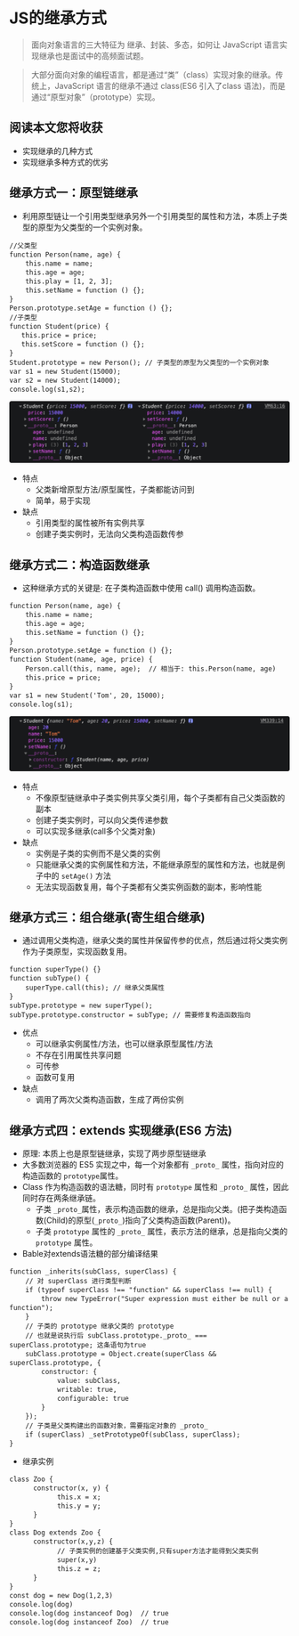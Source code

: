# JS的继承方式

> 面向对象语言的三大特征为 继承、封装、多态，如何让 JavaScript 语言实现继承也是面试中的高频面试题。

> 大部分面向对象的编程语言，都是通过“类”（class）实现对象的继承。传统上，JavaScript 语言的继承不通过 class(ES6 引入了class 语法)，而是通过“原型对象”（prototype）实现。

## 阅读本文您将收获
* 实现继承的几种方式
* 实现继承多种方式的优劣

## 继承方式一：原型链继承
* 利用原型链让一个引用类型继承另外一个引用类型的属性和方法，本质上子类型的原型为父类型的一个实例对象。

```
//父类型
function Person(name, age) {
	this.name = name;
	this.age = age;
	this.play = [1, 2, 3];
	this.setName = function () {};
}
Person.prototype.setAge = function () {};
//子类型
function Student(price) {
   this.price = price;
   this.setScore = function () {};
}
Student.prototype = new Person(); // 子类型的原型为父类型的一个实例对象
var s1 = new Student(15000);
var s2 = new Student(14000);
console.log(s1,s2);
```

![prototype](../../images/jsInherit/1-prototype.png)

* 特点
	* 父类新增原型方法/原型属性，子类都能访问到
	* 简单，易于实现
* 缺点
	* 引用类型的属性被所有实例共享
	* 创建子类实例时，无法向父类构造函数传参

## 继承方式二：构造函数继承
* 这种继承方式的关键是: 在子类构造函数中使用 call() 调用构造函数。

```
function Person(name, age) {
	this.name = name;
	this.age = age;
	this.setName = function () {};
}
Person.prototype.setAge = function () {};
function Student(name, age, price) {
	Person.call(this, name, age);  // 相当于: this.Person(name, age)
	this.price = price;
}
var s1 = new Student('Tom', 20, 15000);
console.log(s1);
```

![call](../../images/jsInherit/2-call.png)

* 特点
	* 不像原型链继承中子类实例共享父类引用，每个子类都有自己父类函数的副本
	* 创建子类实例时，可以向父类传递参数
	* 可以实现多继承(call多个父类对象)
* 缺点
	* 实例是子类的实例而不是父类的实例
	* 只能继承父类的实例属性和方法，不能继承原型的属性和方法，也就是例子中的 `setAge()` 方法
	* 无法实现函数复用，每个子类都有父类实例函数的副本，影响性能

## 继承方式三：组合继承(寄生组合继承)
* 通过调用父类构造，继承父类的属性并保留传参的优点，然后通过将父类实例作为子类原型，实现函数复用。

```
function superType() {}
function subType() {
	superType.call(this); // 继承父类属性
}
subType.prototype = new superType();
subType.prototype.constructor = subType; // 需要修复构造函数指向
```

* 优点
	* 可以继承实例属性/方法，也可以继承原型属性/方法
	* 不存在引用属性共享问题
	* 可传参
	* 函数可复用
* 缺点
	* 调用了两次父类构造函数，生成了两份实例

## 继承方式四：extends 实现继承(ES6 方法)
* 原理: 本质上也是原型链继承，实现了两步原型链继承
* 大多数浏览器的 ES5 实现之中，每一个对象都有 `_proto_` 属性，指向对应的构造函数的 `prototype`属性。
* Class 作为构造函数的语法糖，同时有 `prototype` 属性和 `_proto_` 属性，因此同时存在两条继承链。
	* 子类 `_proto_`属性，表示构造函数的继承，总是指向父类。(把子类构造函数(Child)的原型(`_proto_`)指向了父类构造函数(Parent))。
	* 子类 `prototype` 属性的 `_proto_` 属性，表示方法的继承，总是指向父类的 `prototype` 属性。
* Bable对extends语法糖的部分编译结果

```
function _inherits(subClass, superClass) {
	// 对 superClass 进行类型判断
	if (typeof superClass !== "function" && superClass !== null) {
		throw new TypeError("Super expression must either be null or a function");
	}
	// 子类的 prototype 继承父类的 prototype
	// 也就是说执行后 subClass.prototype._proto_ === superClass.prototype; 这条语句为true
	subClass.prototype = Object.create(superClass && superClass.prototype, {
		constructor: { 
			value: subClass, 
			writable: true, 
			configurable: true 
		}
	});
	// 子类是父类构建出的函数对象，需要指定对象的 _proto_
	if (superClass) _setPrototypeOf(subClass, superClass);
} 
```

* 继承实例

```
class Zoo {
      constructor(x, y) {
			this.x = x;
			this.y = y;
      }
}
class Dog extends Zoo {
      constructor(x,y,z) {
			// 子类实例的创建基于父类实例,只有super方法才能得到父类实例
			super(x,y)
			this.z = z;
      }
}
const dog = new Dog(1,2,3)
console.log(dog)
console.log(dog instanceof Dog)  // true
console.log(dog instanceof Zoo)  // true
```